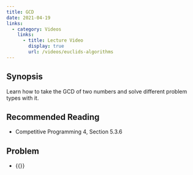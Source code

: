 ```yaml
---
title: GCD
date: 2021-04-19
links:
  - category: Videos
    links:
      - title: Lecture Video
        display: true
        url: /videos/euclids-algorithms
---
```


## Synopsis

Learn how to take the GCD of two numbers and solve different problem types with it.

## Recommended Reading

- Competitive Programming 4, Section 5.3.6

## Problem

- {{<UVa id="1031" name="10090 - Marbles" >}}

